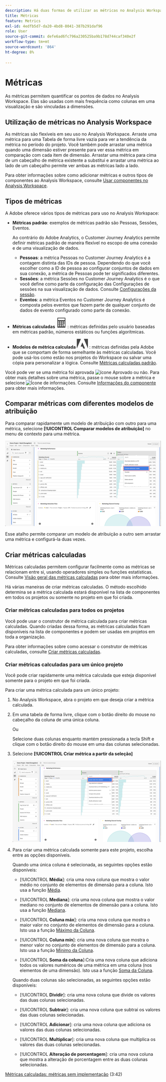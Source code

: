 ```yaml
---
description: Há duas formas de utilizar as métricas no Analysis Workspace.
title: Métricas
feature: Metrics
exl-id: 4edfb5d7-da20-4bd8-8041-387b291daf96
role: User
source-git-commit: defe6ad6fc796a230525ba9b178d744caf340e2f
workflow-type: tm+mt
source-wordcount: '864'
ht-degree: 8%

---
```


# Métricas

As métricas permitem quantificar os pontos de dados no Analysis Workspace. Elas são usadas com mais frequência como colunas em uma visualização e são vinculadas a dimensões.

## Utilização de métricas no Analysis Workspace

As métricas são flexíveis em seu uso no Analysis Workspace. Arraste uma métrica para uma Tabela de forma livre vazia para ver a tendência da métrica no período do projeto. Você também pode arrastar uma métrica quando uma dimensão estiver presente para ver essa métrica em comparação com cada item de dimensão. Arrastar uma métrica para cima de um cabeçalho de métrica existente a substitui e arrastar uma métrica ao lado de um cabeçalho permite ver ambas as métricas lado a lado.

Para obter informações sobre como adicionar métricas e outros tipos de componentes ao Analysis Workspace, consulte [Usar componentes no Analysis Workspace](/help/components/use-components-in-workspace.md).


## Tipos de métricas

A Adobe oferece vários tipos de métricas para uso no Analysis Workspace:


* **Métricas padrão**: exemplos de métricas padrão são Pessoas, Sessões, Eventos.

  Ao contrário do Adobe Analytics, o Customer Journey Analytics permite definir métricas padrão de maneira flexível no escopo de uma conexão e de uma visualização de dados.

   * **Pessoas**: a métrica Pessoas no Customer Journey Analytics é a contagem distinta das IDs de pessoa. Dependendo do que você escolher como a ID de pessoa ao configurar conjuntos de dados em sua conexão, a métrica de Pessoas pode ter significados diferentes.
   * **Sessões**: a métrica Sessões no Customer Journey Analytics é o que você define como parte da configuração das Configurações de sessões na sua visualização de dados. Consulte [Configurações da sessão](/help/data-views/session-settings.md).
   * **Eventos**: a métrica Eventos no Customer Journey Analytics é composta pelos eventos que fazem parte de qualquer conjunto de dados de evento configurado como parte da conexão.

* **Métricas calculadas** ![Calculadora](/help/assets/icons/Calculator.svg): métricas definidas pelo usuário baseadas em métricas padrão, números estáticos ou funções algorítmicas.

* **Modelos de métrica calculada** ![AdobeLogoSmall](/help/assets/icons/AdobeLogoSmall.svg) : métricas definidas pela Adobe que se comportam de forma semelhante às métricas calculadas. Você pode usá-los como estão nos projetos do Workspace ou salvar uma cópia para personalizar a lógica. Consulte [Métricas calculadas padrão](calc-metrics/cm-workflow/../default-calcmetrics.md).

Você pode ver se uma métrica foi aprovada ![ícone Aprovado](https://spectrum.adobe.com/static/icons/ui_18/CheckmarkSize100.svg) ou não. Para obter mais detalhes sobre uma métrica, passe o mouse sobre a métrica e selecione ![Ícone de informações](https://spectrum.adobe.com/static/icons/workflow_18/Smock_InfoOutline_18_N.svg). Consulte [Informações do componente](use-components-in-workspace.md#component-info) para obter mais informações.

## Comparar métricas com diferentes modelos de atribuição

Para comparar rapidamente um modelo de atribuição com outro para uma métrica, selecione **[!UICONTROL Comparar modelos de atribuição]** no menu de contexto para uma métrica.

![realce do painel do Workspace Comparar modelos de atribuição](assets/compare-attribution.png)

Esse atalho permite comparar um modelo de atribuição a outro sem arrastar uma métrica e configurá-la duas vezes.

## Criar métricas calculadas

Métricas calculadas permitem configurar facilmente como as métricas se relacionam entre si, usando operadores simples ou funções estatísticas. Consulte [Visão geral das métricas calculadas](/help/components/calc-metrics/calc-metr-overview.md) para obter mais informações.

Há várias maneiras de criar métricas calculadas. O método escolhido determina se a métrica calculada estará disponível na lista de componentes em todos os projetos ou somente no projeto em que foi criada.

### Criar métricas calculadas para todos os projetos

Você pode usar o construtor de métrica calculada para criar métricas calculadas. Quando criadas dessa forma, as métricas calculadas ficam disponíveis na lista de componentes e podem ser usadas em projetos em toda a organização.

Para obter informações sobre como acessar o construtor de métricas calculadas, consulte [Criar métricas calculadas](/help/components/calc-metrics/cm-workflow/cm-workflow.md).

### Criar métricas calculadas para um único projeto

Você pode criar rapidamente uma métrica calculada que esteja disponível somente para o projeto em que foi criada.

Para criar uma métrica calculada para um único projeto:

1. No Analysis Workspace, abra o projeto em que deseja criar a métrica calculada.

1. Em uma tabela de forma livre, clique com o botão direito do mouse no cabeçalho da coluna de uma única coluna.

   Ou

   Selecione duas colunas enquanto mantém pressionada a tecla Shift e clique com o botão direito do mouse em uma das colunas selecionadas.

1. Selecione **[!UICONTROL Criar métrica a partir da seleção]**

   ![Destaque do painel do Workspace Criar a partir da seleção](assets/create-metric-from-selection.png)

1. Para criar uma métrica calculada somente para este projeto, escolha entre as opções disponíveis.

   Quando uma única coluna é selecionada, as seguintes opções estão disponíveis:

   * [!UICONTROL **Média**]: cria uma nova coluna que mostra o valor médio no conjunto de elementos de dimensão para a coluna. Isto usa a função [Média](/help/components/calc-metrics/cm-functions.md#mean).

   * [!UICONTROL **Mediana**]: cria uma nova coluna que mostra o valor mediano no conjunto de elementos de dimensão para a coluna. Isto usa a função [Mediana](/help/components/calc-metrics/cm-functions.md#median).

   * [!UICONTROL **Coluna máx**]: cria uma nova coluna que mostra o maior valor no conjunto de elementos de dimensão para a coluna. Isto usa a função [Máximo da Coluna](/help/components/calc-metrics/cm-functions.md#column-maximum).

   * [!UICONTROL **Coluna mín**]: cria uma nova coluna que mostra o menor valor no conjunto de elementos de dimensão para a coluna. Isto usa a função [Mínimo da Coluna](/help/components/calc-metrics/cm-functions.md#column-minimum).

   * [!UICONTROL **Soma da coluna**]:Cria uma nova coluna que adiciona todos os valores numéricos de uma métrica em uma coluna (nos elementos de uma dimensão). Isto usa a função [Soma da Coluna](/help/components/calc-metrics/cm-functions.md#column-sum).

   Quando duas colunas são selecionadas, as seguintes opções estão disponíveis:

   * [!UICONTROL **Dividir**]: cria uma nova coluna que divide os valores das duas colunas selecionadas.

   * [!UICONTROL **Subtrair**]: cria uma nova coluna que subtrai os valores das duas colunas selecionadas.

   * [!UICONTROL **Adicionar**]: cria uma nova coluna que adiciona os valores das duas colunas selecionadas.

   * [!UICONTROL **Multiplicar**]: cria uma nova coluna que multiplica os valores das duas colunas selecionadas.

   * [!UICONTROL **Alteração de porcentagem**]: cria uma nova coluna que mostra a alteração de porcentagem entre as duas colunas selecionadas.

[Métricas calculadas: métricas sem implementação](https://experienceleague.adobe.com/docs/analytics-learn/tutorials/components/calculated-metrics/calculated-metrics-implementationless-metrics.html?lang=pt-BR) (3:42)



